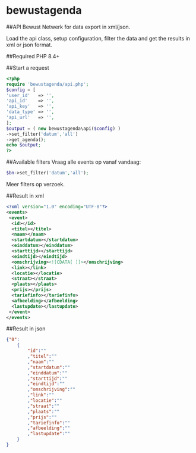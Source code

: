bewustagenda
============

##API Bewust Netwerk for data export in xml/json.

Load the api class, setup configuration, filter the data and get the results in xml or json format.

##Required
PHP 8.4+

##Start a request
```php
<?php
require 'bewustagenda/api.php';
$config = [
'user_id'   => '',
'api_id'    => '',
'api_key'   => '',
'data_type' => '',
'api_url'   => '',
];
$output = ( new bewustagenda\api($config) )
->set_filter('datum','all')
->get_agenda();
echo $output;
?>
```

##Available filters
Vraag alle events op vanaf vandaag:
```php
$bn->set_filter('datum','all');
```
Meer filters op verzoek.

##Result in xml

```xml
<?xml version="1.0" encoding="UTF-8"?>
<events>
 <event>
  <id></id>
  <titel></titel>
  <naam></naam>
  <startdatum></startdatum>
  <einddatum></einddatum>
  <starttijd></starttijd>
  <eindtijd></eindtijd>
  <omschrijving><![CDATA[ ]]></omschrijving>
  <link></link>
  <locatie></locatie>
  <straat></straat>
  <plaats></plaats>
  <prijs></prijs>
  <tariefinfo></tariefinfo>
  <afbeelding></afbeelding>
  <lastupdate></lastupdate>
 </event>
</events>
```

##Result in json

```json
{"0":
	{
		"id":""
		,"titel":""
		,"naam":""
		,"startdatum":""
		,"einddatum":""
		,"starttijd":""
		,"eindtijd":""
		,"omschrijving":""
		,"link":""
		,"locatie":""
		,"straat":""
		,"plaats":""
		,"prijs":""
		,"tariefinfo":""
		,"afbeelding":""
		,"lastupdate":""
	}
}
```
